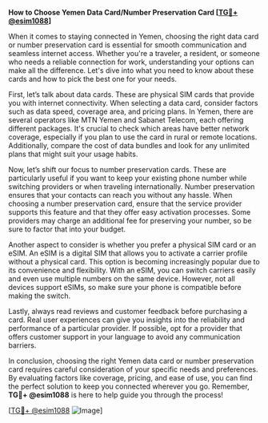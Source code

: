 **How to Choose Yemen Data Card/Number Preservation Card [[TG💪+ @esim1088](https://t.me/s/esim1088)]**

When it comes to staying connected in Yemen, choosing the right data card or number preservation card is essential for smooth communication and seamless internet access. Whether you're a traveler, a resident, or someone who needs a reliable connection for work, understanding your options can make all the difference. Let's dive into what you need to know about these cards and how to pick the best one for your needs.

First, let’s talk about data cards. These are physical SIM cards that provide you with internet connectivity. When selecting a data card, consider factors such as data speed, coverage area, and pricing plans. In Yemen, there are several operators like MTN Yemen and Sabanet Telecom, each offering different packages. It's crucial to check which areas have better network coverage, especially if you plan to use the card in rural or remote locations. Additionally, compare the cost of data bundles and look for any unlimited plans that might suit your usage habits.

Now, let’s shift our focus to number preservation cards. These are particularly useful if you want to keep your existing phone number while switching providers or when traveling internationally. Number preservation ensures that your contacts can reach you without any hassle. When choosing a number preservation card, ensure that the service provider supports this feature and that they offer easy activation processes. Some providers may charge an additional fee for preserving your number, so be sure to factor that into your budget.

Another aspect to consider is whether you prefer a physical SIM card or an eSIM. An eSIM is a digital SIM that allows you to activate a carrier profile without a physical card. This option is becoming increasingly popular due to its convenience and flexibility. With an eSIM, you can switch carriers easily and even use multiple numbers on the same device. However, not all devices support eSIMs, so make sure your phone is compatible before making the switch.

Lastly, always read reviews and customer feedback before purchasing a card. Real user experiences can give you insights into the reliability and performance of a particular provider. If possible, opt for a provider that offers customer support in your language to avoid any communication barriers.

In conclusion, choosing the right Yemen data card or number preservation card requires careful consideration of your specific needs and preferences. By evaluating factors like coverage, pricing, and ease of use, you can find the perfect solution to keep you connected wherever you go. Remember, **TG💪+ @esim1088** is here to help guide you through the process! 

[[TG💪+ @esim1088](https://t.me/s/esim1088) ![Image](https://i.postimg.cc/Y0z9fWf4/image.png)]